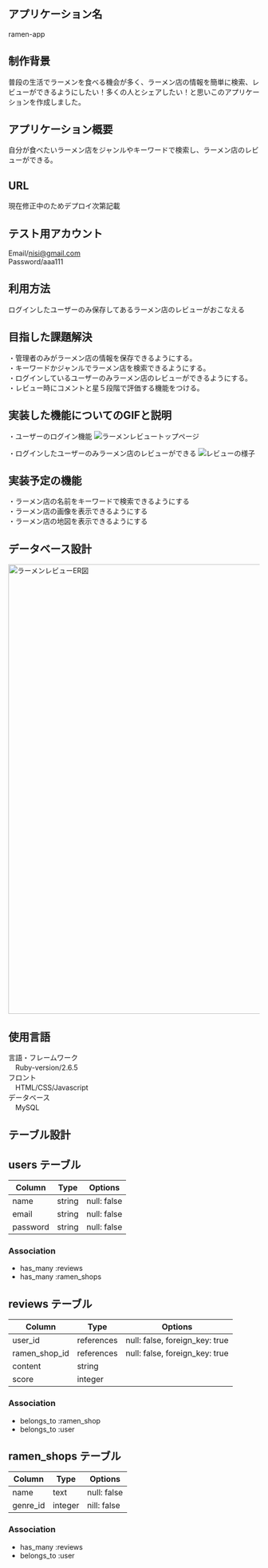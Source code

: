 
## アプリケーション名
ramen-app
## 制作背景
普段の生活でラーメンを食べる機会が多く、ラーメン店の情報を簡単に検索、レビューができるようにしたい！多くの人とシェアしたい！と思いこのアプリケーションを作成しました。
## アプリケーション概要 
自分が食べたいラーメン店をジャンルやキーワードで検索し、ラーメン店のレビューができる。
## URL
現在修正中のためデプロイ次第記載
## テスト用アカウント
Email/nisi@gmail.com  
Password/aaa111
## 利用方法
ログインしたユーザーのみ保存してあるラーメン店のレビューがおこなえる
## 目指した課題解決
・管理者のみがラーメン店の情報を保存できるようにする。  
・キーワードかジャンルでラーメン店を検索できるようにする。  
・ログインしているユーザーのみラーメン店のレビューができるようにする。  
・レビュー時にコメントと星５段階で評価する機能をつける。  


## 実装した機能についてのGIFと説明
・ユーザーのログイン機能
![ラーメンレビュートップページ](https://user-images.githubusercontent.com/69832705/98067874-e116d200-1e9d-11eb-997d-706559a45170.jpg)


・ログインしたユーザーのみラーメン店のレビューができる
![レビューの様子](https://user-images.githubusercontent.com/69832705/98067936-060b4500-1e9e-11eb-86c3-7ec2c2526365.jpg)


## 実装予定の機能
・ラーメン店の名前をキーワードで検索できるようにする  
・ラーメン店の画像を表示できるようにする  
・ラーメン店の地図を表示できるようにする  
## データベース設計
<img width="901" alt="ラーメンレビューER図" src="https://user-images.githubusercontent.com/69832705/98067983-23401380-1e9e-11eb-8959-06b79d0af90b.png">


## 使用言語
言語・フレームワーク  
　Ruby-version/2.6.5  
フロント  
　HTML/CSS/Javascript  
データベース  
　MySQL

## テーブル設計

## users テーブル

| Column   | Type   | Options     |
| -------- | ------ | ----------- |
| name     | string | null: false |
| email    | string | null: false |
| password | string | null: false |

### Association

- has_many :reviews
- has_many :ramen_shops


## reviews テーブル

| Column | Type   | Options     |
| ------ | ------ | ----------- |
| user_id | references | null: false, foreign_key: true |
| ramen_shop_id | references | null: false, foreign_key: true |
|content|string|
|score| integer|

### Association

- belongs_to :ramen_shop
- belongs_to :user

## ramen_shops テーブル

| Column | Type       | Options                        |
| ------ | ---------- | ------------------------------ |
| name | text | null: false |
| genre_id | integer | nill: false |

### Association

- has_many :reviews
- belongs_to :user
